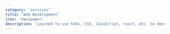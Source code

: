 ```yaml
---
category: 'services'
title: 'Web Development'
icon: 'newspaper'
description: 'Learned to use html, CSS, JavaScript, react, etc. to develop web pages. '
---
```

